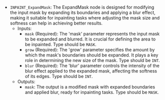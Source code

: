 - `INPAINT_ExpandMask`: The ExpandMask node is designed for modifying the input mask by expanding its boundaries and applying a blur effect, making it suitable for inpainting tasks where adjusting the mask size and softness can help in achieving better results.
    - Inputs:
        - `mask` (Required): The 'mask' parameter represents the input mask to be expanded and blurred. It is crucial for defining the area to be inpainted. Type should be `MASK`.
        - `grow` (Required): The 'grow' parameter specifies the amount by which the mask's boundaries should be expanded. It plays a key role in determining the new size of the mask. Type should be `INT`.
        - `blur` (Required): The 'blur' parameter controls the intensity of the blur effect applied to the expanded mask, affecting the softness of its edges. Type should be `INT`.
    - Outputs:
        - `mask`: The output is a modified mask with expanded boundaries and applied blur, ready for inpainting tasks. Type should be `MASK`.
